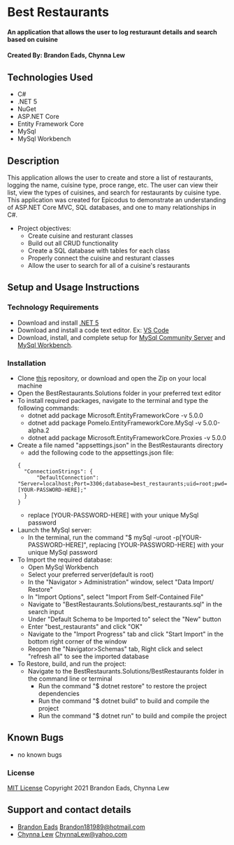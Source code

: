 # Best Restaurants

#### An application that allows the user to log resturaunt details and search based on cuisine

#### Created By: Brandon Eads, Chynna Lew

## Technologies Used

* C#
* .NET 5
* NuGet
* ASP.NET Core
* Entity Framework Core
* MySql
* MySql Workbench

## Description

This application allows the user to create and store a list of restaurants, logging the name, cuisine type, proce range, etc. The user can view their list, view the types of cuisines, and search for restaurants by cuisine type.
This application was created for Epicodus to demonstrate an understanding of ASP.NET Core MVC, SQL databases, and one to many relationships in C#.

* Project objectives:
  - Create cuisine and resturant classes
  - Build out all CRUD functionality
  - Create a SQL database with tables for each class
  - Properly connect the cuisine and resturant classes
  - Allow the user to search for all of a cuisine's restaurants

## Setup and Usage Instructions

### Technology Requirements

* Download and install [.NET 5](https://dotnet.microsoft.com/download/dotnet/5.0)
* Download and install a code text editor. Ex: [VS Code](https://code.visualstudio.com/)
* Download, install, and complete setup for [MySql Community Server](https://dev.mysql.com/downloads/file/?id=484914) and [MySql Workbench](https://dev.mysql.com/downloads/file/?id=484391).

### Installation

* Clone [this](https://github.com/beads89/Best-Restaurants) repository, or download and open the Zip on your local machine
* Open the BestRestaurants.Solutions folder in your preferred text editor
* To install required packages, navigate to the terminal and type the following commands:
  - dotnet add package Microsoft.EntityFrameworkCore -v 5.0.0
  - dotnet add package Pomelo.EntityFrameworkCore.MySql -v 5.0.0-alpha.2
  - dotnet add package Microsoft.EntityFrameworkCore.Proxies -v 5.0.0
* Create a file named "appsettings.json" in the BestRestaurants directory
  - add the following code to the appsettings.json file:
  ```
  {
    "ConnectionStrings": {
        "DefaultConnection": "Server=localhost;Port=3306;database=best_restaurants;uid=root;pwd=[YOUR-PASSWORD-HERE];"
    }
  }
  ```
  - replace [YOUR-PASSWORD-HERE] with your unique MySql password
* Launch the MySql server:
  - In the terminal, run the command "$ mySql -uroot -p[YOUR-PASSWORD-HERE]", replacing [YOUR-PASSWORD-HERE] with your unique MySql password
* To Import the required database:
  - Open MySql Workbench
  - Select your preferred server(default is root)
  - In the "Navigator > Administration" window, select "Data Import/ Restore"
  - In "Import Options", select "Import From Self-Contained File"
  - Navigate to "BestRestaurants.Solutions/best_restaurants.sql" in the search input
  - Under "Default Schema to be Imported to" select the "New" button
  - Enter "best_restaurants" and click "OK"
  - Navigate to the "Import Progress" tab and click "Start Import" in the bottom right corner of the window
  - Reopen the "Navigator>Schemas" tab, Right click and select "refresh all" to see the imported database
* To Restore, build, and run the project:
  - Navigate to the BestRestaurants.Solutions/BestRestaurants folder in the command line or terminal
    - Run the command "$ dotnet restore" to restore the project dependencies
    - Run the command "$ dotnet build" to build and compile the project
    - Run the command "$ dotnet run" to build and compile the project

## Known Bugs

* no known bugs

### License

[MIT License](https://opensource.org/licenses/MIT)
Copyright 2021 Brandon Eads, Chynna Lew

## Support and contact details

* [Brandon Eads](github.com/beads89) <Brandon181989@hotmail.com>
* [Chynna Lew](github.com/chynnalew) <ChynnaLew@yahoo.com>